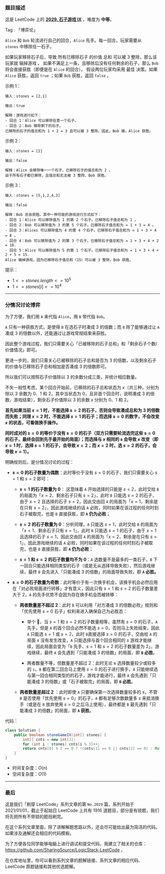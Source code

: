 ### 题目描述

这是 LeetCode 上的 **[2029. 石子游戏 IX](https://leetcode-cn.com/problems/stone-game-ix/solution/gong-shui-san-xie-fen-qing-kuang-tao-lun-h1oa/)** ，难度为 **中等**。

Tag : 「博弈论」



`Alice` 和 `Bob` 轮流进行自己的回合，`Alice` 先手。每一回合，玩家需要从 `stones` 中移除任一石子。

如果玩家移除石子后，导致 所有已移除石子 的价值 总和 可以被 $3$ 整除，那么该玩家就 输掉游戏 。
如果不满足上一条，且移除后没有任何剩余的石子，那么 `Bob` 将会直接获胜（即便是在 `Alice` 的回合）。
假设两位玩家均采用 最佳 决策。如果 `Alice` 获胜，返回 `true` ；如果 `Bob` 获胜，返回 `false` 。

示例 1：
```
输入：stones = [2,1]

输出：true

解释：游戏进行如下：
- 回合 1：Alice 可以移除任意一个石子。
- 回合 2：Bob 移除剩下的石子。 
已移除的石子的值总和为 1 + 2 = 3 且可以被 3 整除。因此，Bob 输，Alice 获胜。
```
示例 2：
```
输入：stones = [2]

输出：false

解释：Alice 会移除唯一一个石子，已移除石子的值总和为 2 。 
由于所有石子都已移除，且值总和无法被 3 整除，Bob 获胜。
```
示例 3：
```
输入：stones = [5,1,2,4,3]

输出：false

解释：Bob 总会获胜。其中一种可能的游戏进行方式如下：
- 回合 1：Alice 可以移除值为 1 的第 2 个石子。已移除石子值总和为 1 。
- 回合 2：Bob 可以移除值为 3 的第 5 个石子。已移除石子值总和为 = 1 + 3 = 4 。
- 回合 3：Alices 可以移除值为 4 的第 4 个石子。已移除石子值总和为 = 1 + 3 + 4 = 8 。
- 回合 4：Bob 可以移除值为 2 的第 3 个石子。已移除石子值总和为 = 1 + 3 + 4 + 2 = 10.
- 回合 5：Alice 可以移除值为 5 的第 1 个石子。已移除石子值总和为 = 1 + 3 + 4 + 2 + 5 = 15.
Alice 输掉游戏，因为已移除石子值总和（15）可以被 3 整除，Bob 获胜。
```

提示：
* $1 <= stones.length <= 10^5$
* $1 <= stones[i] <= 10^4$

---

### 分情况讨论博弈

为了方便，我们用 `A` 来代指 `Alice`，用 `B` 带代指 `Bob`。

`A` 只有一种获胜方式，是使得 `B` 在选石子时凑成 $3$ 的倍数；而 `B` 除了能够通过让 `A` 凑成 $3$ 的倍数以外，还能通过让游戏常规结束来获胜。

因此整个游戏过程，我们只需要关心「已被移除的石子总和」和「剩余石子个数/价值情况」即可。

更进一步的，我们只需关心已被移除的石子总和是否为 $3$ 的倍数，以及剩余石子的价值与已移除石子总和相加是否凑成 $3$ 的倍数即可。 

所以我们可以按照石子价值除以 $3$ 的余数分成三类，并统计相应数量。

不失一般性考虑，某个回合开始前，已移除的石子总和状态为 $x$（共三种，分别为除以 $3$ 余数为 $0$、$1$ 和 $2$，其中当状态为 $0$，且非首个回合时，说明凑成 $3$ 的倍数，游戏结束），剩余石子价值除以 $3$ 的余数 $s$ 分别为 $0$、$1$ 和 $2$。

**首先如果当前 $x = 1$ 时，不能选择 $s = 2$ 的石子，否则会导致凑成总和为 $3$ 的倍数而失败；同理 $x = 2$ 时，不能选择 $s = 1$ 的石子；而选择 $s = 0$ 的数字，不会改变 $x$ 的状态，可看做换手操作。**

**同时成对的 $s = 0$ 的等价于没有 $s = 0$ 的石子（双方只需要轮流选完这些 $s = 0$ 的石子，最终会回到先手最开始的局面）；而选择与 $x$ 相同的 $s$ 会导致 $x$ 改变（即 $x = 1$ 时，选择 $s = 1$ 的石子，会导致 $x = 2$；而 $x = 2$ 时，选 $s = 2$ 的石子，会导致 $x = 1$）。**

明确规则后，是分情况讨论的过程：

* **$s = 0$ 的石子数量为偶数**：此时等价于没有 $s = 0$ 的石子，我们只需要关心 $s = 1$ 和 $s = 2$ 即可：
  
    * **$s = 1$ 的石子数量为 $0$**： 这意味着 `A` 开始选择的只能是 $s = 2$，此时交给 `B` 的局面为「$x = 2$、剩余石子只有 $s = 2$」，此时 `B` 只能选 $s = 2$ 的石子，由于 $x = 2$ 且选择的石子 $s = 2$，因此交由回 `A` 的局面为「$x = 1$，剩余是在只有 $s = 2$」，因此游戏继续的话 `A` 必败，同时如果在该过程的任何时刻石子被取完，也是 `B` 直接获胜，即 **`A` 仍为必败**；
    
    * **$s = 2$ 的石子数量为 $0$**：分析同理，`A` 只能选 $s = 1$，此时交给 `B` 的局面为「$x = 1$、剩余石子只有 $s = 1$」，此时 `B` 只能选 $s = 1$ 的石子，由于 $x = 1$ 且选择的石子 $s = 1$，因此交由回 `A` 的局面为「$x = 2$，剩余是在只有 $s = 1$」，因此游戏继续的话 `A` 必败，同时如果在该过程的任何时刻石子被取完，也是 `B` 直接获胜，即 **`A` 仍为必败**；

    * **$s = 1$ 和 $s = 2$ 的石子数量均不为 $0$**：`A` 选数量不是最多的一类石子，`B` 下一回合只能选择相同类型的石子（或是无从选择导致失败），然后游戏继续，最终 `B` 会先进入「只能凑成 $3$ 的倍数」的局面导致失败，即 **`A` 必胜。**

* **$s = 0$ 的石子数量为奇数**：此时等价于有一次换手机会，该换手机会必然应用在「对必败局面进行转移」才有意义，因此只有 $s = 1$ 和 $s = 2$ 的石子数量差大于 $2$，`A` 的先手优势不会因为存在换手机会而被转移：
  
    * **两者数量差不超过 $2$**：此时 `B` 可以利用「对方凑成 $3$ 的倍数必败」规则和「优先使用 $s = 0$ 石子」权利来进入确保自己为必胜态：
      
        * 举个 🌰，当 $s = 1$ 和 $s = 2$ 的石子数量相等，虽然有 $s = 0$ 的石子，`A` 先手，但是 `A` 的首个回合必然不能选 $s = 0$，否则马上失败结束，因此 `A` 只能选 $s = 1$ 或 $s = 2$，此时 `B`直接选择 $s = 0$ 的石子，交由给 `A` 的局面 $x$ 没有发生改变，`A` 只能选择与首个回合相同的 $s$ 游戏才能继续，因此局面会变为「`B` 先手、$s = 1$ 和 $s = 2$ 的石子数量差为 $2$」，游戏继续，最终 `A` 会先遇到「只能凑成 $3$ 的倍数」的局面，即 **`B` 必胜**。
        
        * 两者数量不等，但数量差不超过 $2$：此时无论 `A` 选择数量较少或较多的 `s`，`B` 都在第二回合马上使用 $s = 0$ 的石子进行换手，`A` 只能继续选与第一回合相同类型的的石子，游戏才能进行，最终 `A` 会先遇到「只能凑成 $3$ 的倍数」或「石子被取完」的局面，即 **`B` 必胜**。

    * **两者数量差超过 $2$** ：此时即使 `A` 只要确保第一次选择数量较多的 $s$，不管 `B` 是否使用「优先使用 $s = 0$」的石子，`A` 都有足够次数数量多 $s$ 来抵消换手（或是在 `B` 放弃使用 $s = 0$ 之后马上使用），最终都是 `B` 最先遇到「只能凑成 $3$ 的倍数」的局面，即 **`A` 获胜**。

代码：
```java
class Solution {
    public boolean stoneGameIX(int[] stones) {
        int[] cnts = new int[3];
        for (int i : stones) cnts[i % 3]++;
        return cnts[0] % 2 == 0 ? !(cnts[1] == 0 || cnts[2] == 0) : Math.abs(cnts[1] - cnts[2]) > 2;
    }
}
```
* 时间复杂度：$O(n)$
* 空间复杂度：$O(1)$

---

### 最后

这是我们「刷穿 LeetCode」系列文章的第 `No.2029` 篇，系列开始于 2021/01/01，截止于起始日 LeetCode 上共有 1916 道题目，部分是有锁题，我们将先把所有不带锁的题目刷完。

在这个系列文章里面，除了讲解解题思路以外，还会尽可能给出最为简洁的代码。如果涉及通解还会相应的代码模板。

为了方便各位同学能够电脑上进行调试和提交代码，我建立了相关的仓库：https://github.com/SharingSource/LogicStack-LeetCode 。

在仓库地址里，你可以看到系列文章的题解链接、系列文章的相应代码、LeetCode 原题链接和其他优选题解。

